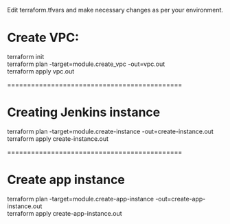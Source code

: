 
Edit terraform.tfvars and make necessary changes as per your environment.

# Create VPC:
terraform init \
terraform plan -target=module.create_vpc -out=vpc.out \
terraform apply vpc.out

============================================
# Creating Jenkins instance
terraform plan -target=module.create-instance -out=create-instance.out \
terraform apply create-instance.out

============================================
# Create app instance
terraform plan -target=module.create-app-instance -out=create-app-instance.out \
terraform apply create-app-instance.out
